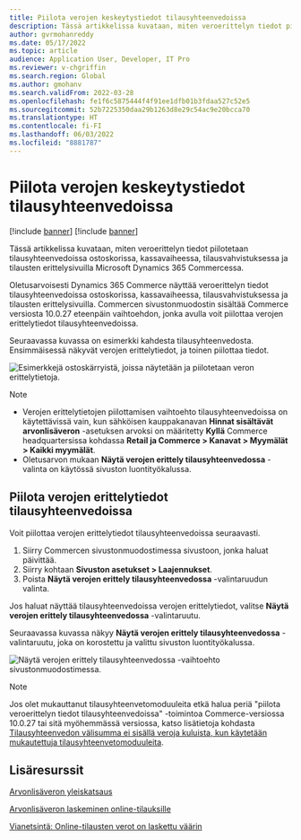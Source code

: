 ```yaml
---
title: Piilota verojen keskeytystiedot tilausyhteenvedoissa
description: Tässä artikkelissa kuvataan, miten veroerittelyn tiedot piilotetaan tilausyhteenvedoissa ostoskorissa, kassavaiheessa, tilausvahvistuksessa ja tilausten erittelysivuilla Microsoft Dynamics 365 Commercessa.
author: gvrmohanreddy
ms.date: 05/17/2022
ms.topic: article
audience: Application User, Developer, IT Pro
ms.reviewer: v-chgriffin
ms.search.region: Global
ms.author: gmohanv
ms.search.validFrom: 2022-03-28
ms.openlocfilehash: fe1f6c5875444f4f91ee1dfb01b3fdaa527c52e5
ms.sourcegitcommit: 52b7225350daa29b1263d8e29c54ac9e20bcca70
ms.translationtype: HT
ms.contentlocale: fi-FI
ms.lasthandoff: 06/03/2022
ms.locfileid: "8881787"
---
```

# <a name="hide-tax-breakup-information-in-order-summaries"></a>Piilota verojen keskeytystiedot tilausyhteenvedoissa

[!include [banner](includes/banner.md)]
[!include [banner](includes/preview-banner.md)]

Tässä artikkelissa kuvataan, miten veroerittelyn tiedot piilotetaan tilausyhteenvedoissa ostoskorissa, kassavaiheessa, tilausvahvistuksessa ja tilausten erittelysivuilla Microsoft Dynamics 365 Commercessa.

Oletusarvoisesti Dynamics 365 Commerce näyttää veroerittelyn tiedot tilausyhteenvedoissa ostoskorissa, kassavaiheessa, tilausvahvistuksessa ja tilausten erittelysivuilla. Commercen sivustonmuodostin sisältää Commerce versiosta 10.0.27 eteenpäin vaihtoehdon, jonka avulla voit piilottaa verojen erittelytiedot tilausyhteenvedoissa.

Seuraavassa kuvassa on esimerkki kahdesta tilausyhteenvedosta. Ensimmäisessä näkyvät verojen erittelytiedot, ja toinen piilottaa tiedot.

![Esimerkkejä ostoskärryistä, joissa näytetään ja piilotetaan veron erittelytietoja.](media/prices-include-sales-tax-e-Commerce.png)

> [!NOTE]
> - Verojen erittelytietojen piilottamisen vaihtoehto tilausyhteenvedoissa on käytettävissä vain, kun sähköisen kauppakanavan **Hinnat sisältävät arvonlisäveron** -asetuksen arvoksi on määritetty **Kyllä** Commerce headquartersissa kohdassa **Retail ja Commerce \> Kanavat \> Myymälät \> Kaikki myymälät**. 
> - Oletusarvon mukaan **Näytä verojen erittely tilausyhteenvedossa** -valinta on käytössä sivuston luontityökalussa.

## <a name="hide-tax-breakup-information-in-order-summaries"></a>Piilota verojen erittelytiedot tilausyhteenvedoissa

Voit piilottaa verojen erittelytiedot tilausyhteenvedoissa seuraavasti.

1. Siirry Commercen sivustonmuodostimessa sivustoon, jonka haluat päivittää.
1. Siirry kohtaan **Sivuston asetukset \> Laajennukset**.
1. Poista **Näytä verojen erittely tilausyhteenvedossa** -valintaruudun valinta.

Jos haluat näyttää tilausyhteenvedoissa verojen erittelytiedot, valitse **Näytä verojen erittely tilausyhteenvedossa** -valintaruutu.  

Seuraavassa kuvassa näkyy **Näytä verojen erittely tilausyhteenvedossa** -valintaruutu, joka on korostettu ja valittu sivuston luontityökalussa.

![Näytä verojen erittely tilausyhteenvedossa -vaihtoehto sivustonmuodostimessa.](media/prices-include-sales-tax-e-Commerce-site-settings.png)

> [!NOTE]
> Jos olet mukauttanut tilausyhteenvetomoduuleita etkä halua periä "piilota veroerittelyn tiedot tilausyhteenvedoissa" -toimintoa Commerce-versiossa 10.0.27 tai sitä myöhemmässä versiossa, katso lisätietoja kohdasta [Tilausyhteenvedon välisumma ei sisällä veroja kuluista, kun käytetään mukautettuja tilausyhteenvetomoduuleita](troubleshoot/summary-taxes-custom-modules-10.0.27.md#resolution).

## <a name="additional-resources"></a>Lisäresurssit

[Arvonlisäveron yleiskatsaus](/finance/general-ledger/indirect-taxes-overview)

[Arvonlisäveron laskeminen online-tilauksille](sales-tax-config.md)

[Vianetsintä: Online-tilausten verot on laskettu väärin](troubleshoot/tax-miscalculated-online-order.md)
